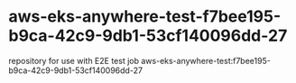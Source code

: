 # aws-eks-anywhere-test-f7bee195-b9ca-42c9-9db1-53cf140096dd-27
repository for use with E2E test job aws-eks-anywhere-test:f7bee195-b9ca-42c9-9db1-53cf140096dd-27
